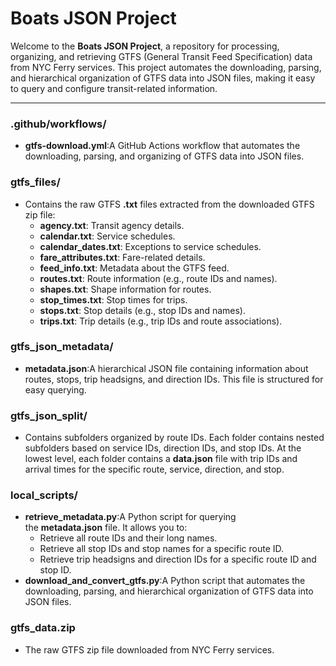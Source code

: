 # **Boats JSON Project**

Welcome to the **Boats JSON Project**, a repository for processing, organizing, and retrieving GTFS (General Transit Feed Specification) data from NYC Ferry services. This project automates the downloading, parsing, and hierarchical organization of GTFS data into JSON files, making it easy to query and configure transit-related information.

---

### **.github/workflows/**

- **gtfs-download.yml**:A GitHub Actions workflow that automates the downloading, parsing, and organizing of GTFS data into JSON files.

### **gtfs_files/**

- Contains the raw GTFS **.txt** files extracted from the downloaded GTFS zip file:
    - **agency.txt**: Transit agency details.
    - **calendar.txt**: Service schedules.
    - **calendar_dates.txt**: Exceptions to service schedules.
    - **fare_attributes.txt**: Fare-related details.
    - **feed_info.txt**: Metadata about the GTFS feed.
    - **routes.txt**: Route information (e.g., route IDs and names).
    - **shapes.txt**: Shape information for routes.
    - **stop_times.txt**: Stop times for trips.
    - **stops.txt**: Stop details (e.g., stop IDs and names).
    - **trips.txt**: Trip details (e.g., trip IDs and route associations).

### **gtfs_json_metadata/**

- **metadata.json**:A hierarchical JSON file containing information about routes, stops, trip headsigns, and direction IDs. This file is structured for easy querying.

### **gtfs_json_split/**

- Contains subfolders organized by route IDs. Each folder contains nested subfolders based on service IDs, direction IDs, and stop IDs. At the lowest level, each folder contains a **data.json** file with trip IDs and arrival times for the specific route, service, direction, and stop.

### **local_scripts/**

- **retrieve_metadata.py**:A Python script for querying the **metadata.json** file. It allows you to:
    - Retrieve all route IDs and their long names.
    - Retrieve all stop IDs and stop names for a specific route ID.
    - Retrieve trip headsigns and direction IDs for a specific route ID and stop ID.
- **download_and_convert_gtfs.py**:A Python script that automates the downloading, parsing, and hierarchical organization of GTFS data into JSON files.

### **gtfs_data.zip**

- The raw GTFS zip file downloaded from NYC Ferry services.
